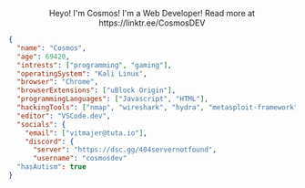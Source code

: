 <p align="center">
Heyo! I'm Cosmos!
I'm a Web Developer!
Read more at https://linktr.ee/CosmosDEV
</p>

```json
{
  "name": "Cosmos",
  "age": 69420,
  "intrests": ["programming", "gaming"],
  "operatingSystem": "Kali Linux",
  "browser": "Chrome",
  "browserExtensions": ["uBlock Origin"],
  "programmingLanguages": ["Javascript", "HTML"],
  "hackingTools": ["nmap", "wireshark", "hydra", "metasploit-framework", "aircrack-ng", "john", "burpsuite", "wpscan", "traceroute", "hashcat"],
  "editor": "VSCode.dev",
  "socials": {
    "email": ["vitmajer@tuta.io"],
    "discord": {
      "server": "https://dsc.gg/404servernotfound",
      "username": "cosmosdev"
  "hasAutism": true
}
```
